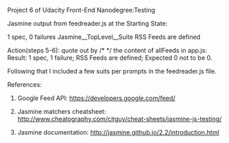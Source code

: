 Project 6 of Udacity Front-End Nanodegree:Testing

Jasmine output from feedreader.js at the Starting State:

1 spec, 0 failures
Jasmine__TopLevel__Suite
RSS Feeds
are defined

Action(steps 5-6): quote out by /* */ the content of allFeeds in app.js:
Result:
1 spec, 1 failure;
RSS Feeds are defined;
Expected 0 not to be 0.

Following that I included a few suits per prompts in the feedreader.js file. 

References:

1. Google Feed API: https://developers.google.com/feed/

2. Jasmine matchers cheatsheet: http://www.cheatography.com/citguy/cheat-sheets/jasmine-js-testing/
 
3. Jasmine documentation: http://jasmine.github.io/2.2/introduction.html
